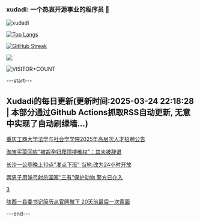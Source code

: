 ### xudadi: 一个热衷开源事业的程序员 👋

![xudadi](https://github-readme-stats-git-masterorgs-github-readme-stats-team.vercel.app/api?username=xudadi)

[![Top Langs](https://github-readme-stats.vercel.app/api/top-langs/?username=xudadi)](https://github.com/anuraghazra/github-readme-stats)

[![GitHub Streak](https://streak-stats.demolab.com?user=xudadi&locale=zh_Hans)](https://git.io/streak-stats)

![](https://raw.githubusercontent.com/xudadi/xudadi/main/assets/github-contribution-grid-snake.svg)

![VISITOR+COUNT](https://komarev.com/ghpvc/?username=xudadi&label=VISITOR+COUNT)


---start---

## Xudadi的每日更新(更新时间:2025-03-24 22:18:28 | 本部分通过Github Actions抓取RSS自动更新, 无意中实现了自动刷绿墙...)

[重庆工商大学法学与社会学学院2025年高层次人才招聘公告](https://www.gongkaoleida.com/article/2333665)

[淘宝买菜回应"被裁孕妇爬顶楼维权"：其未被辞退](https://m.163.com/news/article/JREK2Q8705561G0D.html)

[长沙一公厕晚上10点"准点下班" 当地:改为24小时开放](https://m.163.com/news/article/JREITRS90534P59R.html)

[两男子用弹弓射杀国家“三有”保护动物 警方已介入](https://m.163.com/news/article/JREHTR5I051492T3.html)

[3](https://m.163.com/touch/news/sub/domestic)

[陕西一县委书记简历从官网撤下 20天前最后一次露面](https://m.163.com/news/article/JREGT2L70514R9P4.html)

---end---
